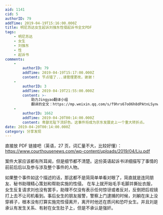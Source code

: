 ```yaml
---
aid: 1141
cid: 5
authorID: 79
addTime: 2019-04-19T15:16:00.000Z
title: 明尼苏达女生起诉刘强东性侵起诉书全文PDF
tags:
    - 明尼苏达
    - 女生
    - 刘强东
    - 性
    - 起诉书
comments:
    -
        authorID: 79
        addTime: 2019-04-19T15:17:00.000Z
        content: 节点错了...请管理更改，谢谢！
    -
        authorID: 3
        addTime: 2019-04-19T21:55:00.000Z
        content: >-
            助力Jingyao翻译小组
            翻译的全文：https://mp.weixin.qq.com/s/f9hrs67oO6h8dPAtnLSynw
    -
        authorID: 1662
        addTime: 2019-04-20T00:14:00.000Z
        content: 卑鄙无耻下流好色。这事件将成为京东发展史上一个重大转折点。
date: 2019-04-20T00:14:00.000Z
category: 分享发现
---
```


直接放 PDF 链接吧（英语，27 页，词汇量不大，比较好懂）： https://www.courthousenews.com/wp-content/uploads/2019/04/Liu.pdf

案件大家应该都有所耳闻，但是细节都不清楚。这份英语起诉书详细描写了事情的前前后后以及参与涉及整个事件的人物。

如果整个事件如这个描述的话，那这都不是简简单单看对眼了，简直就是连同朋友、秘书助理精心策划和帮助实施的性侵。 在车上就开始毛手毛脚并撕扯衣服，女生反复请求刘也没有罢手，助理不仅没有表示任何惊讶或者反对，反倒把后视镜打上去不让司机看到。事后女生的朋友报警，警察上门逮捕的时候，刘躺在床上没穿裤子，根本没有打算实施完性侵离开，离开时他还在质问和恐吓女生。并且刘是承认有发生关系、有射在女生肚子上，但是不承认是强奸。
